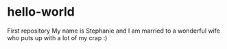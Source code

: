# hello-world
First repository
My name is Stephanie and I am married to a wonderful wife who puts up with a lot of my crap :)
